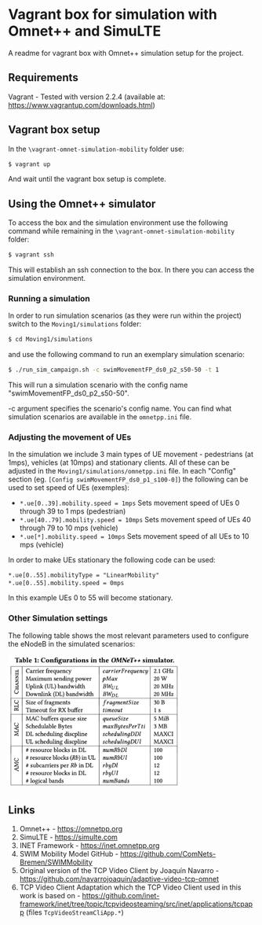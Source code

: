 # Vagrant box for simulation with Omnet++ and SimuLTE

A readme for vagrant box with Omnet++ simulation setup for the project.

## Requirements
Vagrant - Tested with version 2.2.4 (available at: https://www.vagrantup.com/downloads.html)

## Vagrant box setup
In the `\vagrant-omnet-simulation-mobility` folder use: 
```bash
$ vagrant up
```

And wait until the vagrant box setup is complete.

## Using the Omnet++ simulator

To access the box and the simulation environment use the following command while remaining in the `\vagrant-omnet-simulation-mobility` folder:

```bash
$ vagrant ssh
```

This will establish an ssh connection to the box. In there you can access the simulation environment.

### Running a simulation

In order to run simulation scenarios (as they were run within the project) switch to the `Moving1/simulations` folder:

```bash
$ cd Moving1/simulations
```

and use the following command to run an exemplary simulation scenario:

```bash
$ ./run_sim_campaign.sh -c swimMovementFP_ds0_p2_s50-50 -t 1
```

This will run a simulation scenario with the config name "swimMovementFP_ds0_p2_s50-50".

-c argument specifies the scenario's config name. You can find what simulation scenarios are available in the `omnetpp.ini` file.

### Adjusting the movement of UEs

In the simulation we include 3 main types of UE movement - pedestrians (at 1mps), vehicles (at 10mps) and stationary clients. All of these can be adjusted in the `Moving1/simulations/omnetpp.ini` file. In each "Config" section (eg. `[Config swimMovementFP_ds0_p1_s100-0]`) the following can be used to set speed of UEs (exemples):
- ```*.ue[0..39].mobility.speed = 1mps``` Sets movement speed of UEs 0 through 39 to 1 mps (pedestrian)
- ```*.ue[40..79].mobility.speed = 10mps``` Sets movement speed of UEs 40 through 79 to 10 mps (vehicle)
- ```*.ue[*].mobility.speed = 10mps``` Sets movement speed of all UEs to 10 mps (vehicle)

In order to make UEs stationary the following code can be used:
```
*.ue[0..55].mobilityType = "LinearMobility"
*.ue[0..55].mobility.speed = 0mps
```
In this example UEs 0 to 55 will become stationary.

### Other Simulation settings

The following table shows the most relevant parameters used to configure the eNodeB in the simulated scenarios:
<p align="left">
  <img src="omnet-eNB-configs.png" width=350>
</p>

## Links
1. Omnet++ - https://omnetpp.org
2. SimuLTE - https://simulte.com
3. INET Framework - https://inet.omnetpp.org
4. SWIM Mobility Model GitHub - https://github.com/ComNets-Bremen/SWIMMobility
5. Original version of the TCP Video Client by Joaquín Navarro - https://github.com/navarrojoaquin/adaptive-video-tcp-omnet
6. TCP Video Client Adaptation which the TCP Video Client used in this work is based on - https://github.com/inet-framework/inet/tree/topic/tcpvideosteaming/src/inet/applications/tcpapp (files `TcpVideoStreamCliApp.*`)
